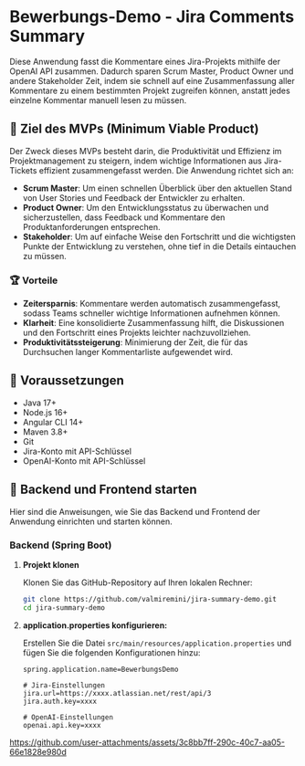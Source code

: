 # Bewerbungs-Demo - Jira Comments Summary

Diese Anwendung fasst die Kommentare eines Jira-Projekts mithilfe der OpenAI API zusammen. Dadurch sparen Scrum Master, Product Owner und andere Stakeholder Zeit, indem sie schnell auf eine Zusammenfassung aller Kommentare zu einem bestimmten Projekt zugreifen können, anstatt jedes einzelne Kommentar manuell lesen zu müssen.

## 🎯 Ziel des MVPs (Minimum Viable Product)

Der Zweck dieses MVPs besteht darin, die Produktivität und Effizienz im Projektmanagement zu steigern, indem wichtige Informationen aus Jira-Tickets effizient zusammengefasst werden. Die Anwendung richtet sich an:

- **Scrum Master**: Um einen schnellen Überblick über den aktuellen Stand von User Stories und Feedback der Entwickler zu erhalten.
- **Product Owner**: Um den Entwicklungsstatus zu überwachen und sicherzustellen, dass Feedback und Kommentare den Produktanforderungen entsprechen.
- **Stakeholder**: Um auf einfache Weise den Fortschritt und die wichtigsten Punkte der Entwicklung zu verstehen, ohne tief in die Details eintauchen zu müssen.

### 🏆 Vorteile

- **Zeitersparnis**: Kommentare werden automatisch zusammengefasst, sodass Teams schneller wichtige Informationen aufnehmen können.
- **Klarheit**: Eine konsolidierte Zusammenfassung hilft, die Diskussionen und den Fortschritt eines Projekts leichter nachzuvollziehen.
- **Produktivitätssteigerung**: Minimierung der Zeit, die für das Durchsuchen langer Kommentarliste aufgewendet wird.

## 🔧 Voraussetzungen

- Java 17+
- Node.js 16+
- Angular CLI 14+
- Maven 3.8+
- Git
- Jira-Konto mit API-Schlüssel
- OpenAI-Konto mit API-Schlüssel

## 🚀 Backend und Frontend starten

Hier sind die Anweisungen, wie Sie das Backend und Frontend der Anwendung einrichten und starten können.

### Backend (Spring Boot)

1. **Projekt klonen**

   Klonen Sie das GitHub-Repository auf Ihren lokalen Rechner:

   ```bash
   git clone https://github.com/valmiremini/jira-summary-demo.git
   cd jira-summary-demo
   
2. **application.properties konfigurieren:**

   Erstellen Sie die Datei `src/main/resources/application.properties` und fügen Sie die folgenden Konfigurationen hinzu:

   ```properties
   spring.application.name=BewerbungsDemo

   # Jira-Einstellungen
   jira.url=https://xxxx.atlassian.net/rest/api/3
   jira.auth.key=xxxx

   # OpenAI-Einstellungen
   openai.api.key=xxxx

https://github.com/user-attachments/assets/3c8bb7ff-290c-40c7-aa05-66e1828e980d



